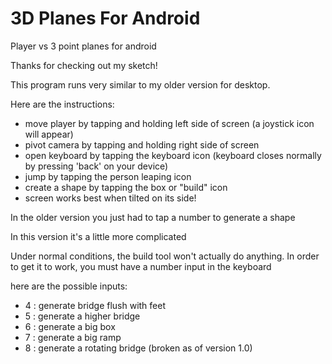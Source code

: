 # 3D Planes For Android
Player vs 3 point planes for android

Thanks for checking out my sketch! 

This program runs very similar to my older version for desktop.

Here are the instructions:

- move player by tapping and holding left side of screen (a joystick icon will appear)
- pivot camera by tapping and holding right side of screen
- open keyboard by tapping the keyboard icon (keyboard closes normally by pressing 'back' on your device)
- jump by tapping the person leaping icon
- create a shape by tapping the box or "build" icon
- screen works best when tilted on its side!


In the older version you just had to tap a number to generate a shape

In this version it's a little more complicated

Under normal conditions, the build tool won't actually do anything.
In order to get it to work, you must have a number input in the keyboard

here are the possible inputs:

- 4 : generate bridge flush with feet
- 5 : generate a higher bridge
- 6 : generate a big box
- 7 : generate a big ramp
- 8 : generate a rotating bridge (broken as of version 1.0)
